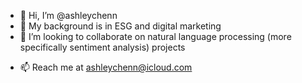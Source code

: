 - 👋 Hi, I’m @ashleychenn
- 🌱 My background is in ESG and digital marketing
- 💞️ I’m looking to collaborate on natural language processing (more specifically sentiment analysis) projects
<!--- - 🖋 Find me on Medium <a href="https://ashleystevenschenn.medium.com">@ashleystevenschenn</a> --->
- 📫 Reach me at ashleychenn@icloud.com

<!---
ashleychenn/ashleychenn is a ✨ special ✨ repository because its `README.md` (this file) appears on your GitHub profile.
You can click the Preview link to take a look at your changes.
--->
